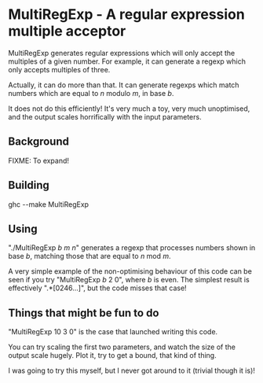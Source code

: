 # MultiRegExp - A regular expression multiple acceptor

MultiRegExp generates regular expressions which will only accept the
multiples of a given number. For example, it can generate a regexp
which only accepts multiples of three.

Actually, it can do more than that. It can generate regexps which
match numbers which are equal to _n_ modulo _m_, in base _b_.

It does not do this efficiently! It's very much a toy, very much
unoptimised, and the output scales horrifically with the input
parameters.

## Background

FIXME: To expand!

## Building

ghc --make MultiRegExp

## Using

"./MultiRegExp _b_ _m_ _n_" generates a regexp that processes numbers
shown in base _b_, matching those that are equal to _n_ mod _m_.

A very simple example of the non-optimising behaviour of this code can
be seen if you try "MultiRegExp _b_ 2 0", where _b_ is even. The
simplest result is effectively ".*[0246...]", but the code misses that
case!

## Things that might be fun to do

"MultiRegExp 10 3 0" is the case that launched writing this code.

You can try scaling the first two parameters, and watch the size of
the output scale hugely. Plot it, try to get a bound, that kind of
thing.

I was going to try this myself, but I never got around to it (trivial
though it is)!

